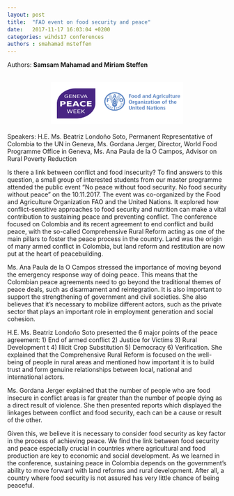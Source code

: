 ```yaml
---
layout: post
title:  "FAO event on food security and peace"
date:   2017-11-17 16:03:04 +0200
categories: wihds17 conferences
authors : smahamad msteffen
---
```


Authors: **Samsam Mahamad and Miriam Steffen**

<br>
<center><img src="/images/FAO conference.PNG" alt=""  width="60%"></center>
<br>
Speakers:
H.E. Ms. Beatriz Londoño Soto, Permanent Representative of Colombia to the UN in Geneva,
Ms. Gordana Jerger, Director, World Food Programme Office in Geneva,
Ms. Ana Paula de la O Campos, Advisor on Rural Poverty Reduction

Is there a link between conflict and food insecurity? To find answers to this question, a small group of interested students from our master programme attended the public event “No peace without food security. No food security without peace” on the 10.11.2017. The event was co-organized by the Food and Agriculture Organization FAO and the United Nations. It explored how conflict-sensitive approaches to food security and nutrition can make a vital contribution to sustaining peace and preventing conflict. The conference focused on Colombia and its recent agreement to end conflict and build peace, with the so-called Comprehensive Rural Reform acting as one of the main pillars to foster the peace process in the country. Land was the origin of many armed conflict in Colombia, but land reform and restitution are now put at the heart of peacebuilding.

Ms. Ana Paula de la O Campos stressed the importance of moving beyond the emergency response way of doing peace. This means that the Colombian peace agreements need to go beyond the traditional themes of peace deals, such as disarmament and reintegration. It is also important to support the strengthening of government and civil societies. She also believes that it’s necessary to mobilize different actors, such as the private sector that plays an important role in employment generation and social cohesion.

H.E. Ms. Beatriz Londoño Soto presented the 6 major points of the peace agreement: 1) End of armed conflict 2) Justice for Victims 3) Rural Development t 4) Illicit Crop Substitution 5) Democracy 6) Verification. She explained that the Comprehensive Rural Reform is focused on the well-being of people in rural areas and mentioned how important it is to build trust and form genuine relationships between local, national and international actors.

Ms. Gordana Jerger explained that the number of people who are food insecure in conflict areas is far greater than the number of people dying as a direct result of violence. She then presented reports which displayed the linkages between conflict and food security, each can be a cause or result of the other.

Given this, we believe it is necessary to consider food security as key factor in the process of achieving peace. We find the link between food security and peace especially crucial in countries where agricultural and food production are key to economic and social development. As we learned in the conference, sustaining peace in Colombia depends on the government’s ability to move forward with land reforms and rural development. After all, a country where food security is not assured has very little chance of being peaceful.

